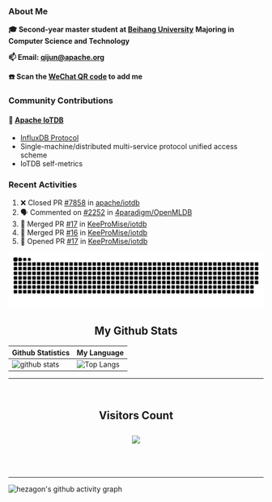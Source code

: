 ### About Me

**🎓 Second-year master student at [Beihang University](https://www.buaa.edu.cn/)** **Majoring in Computer Science and Technology**

**📫 Email: qijun@apache.org**

**☎️ Scan the [WeChat QR code](https://github.com/jun0315/jun0315/issues/1) to add me**

### Community Contributions

#### 🚀 [Apache IoTDB](https://github.com/apache/iotdb/pulls?q=+is%3Apr+author%3Ajun0315)

- [InfluxDB Protocol](https://iotdb.apache.org/zh/UserGuide/Master/API/InfluxDB-Protocol.html)
- Single-machine/distributed multi-service protocol unified access scheme
- IoTDB self-metrics


### Recent Activities
<!--START_SECTION:activity-->
1. ❌ Closed PR [#7858](https://github.com/apache/iotdb/pull/7858) in [apache/iotdb](https://github.com/apache/iotdb)
2. 🗣 Commented on [#2252](https://github.com/4paradigm/OpenMLDB/issues/2252) in [4paradigm/OpenMLDB](https://github.com/4paradigm/OpenMLDB)
3. 🎉 Merged PR [#17](https://github.com/KeeProMise/iotdb/pull/17) in [KeeProMise/iotdb](https://github.com/KeeProMise/iotdb)
4. 🎉 Merged PR [#16](https://github.com/KeeProMise/iotdb/pull/16) in [KeeProMise/iotdb](https://github.com/KeeProMise/iotdb)
5. 💪 Opened PR [#17](https://github.com/KeeProMise/iotdb/pull/17) in [KeeProMise/iotdb](https://github.com/KeeProMise/iotdb)
<!--END_SECTION:activity-->

![github contribution grid snake animation](https://raw.githubusercontent.com/jun0315/jun0315/output/github-contribution-grid-snake.svg)

<!-- START NEW SECTION -->
<p align="center">
 <h2 align="center">My Github Stats</h2>

| Github Statistics                                                                                           | My Language                                                                                                                 |
| ----------------------------------------------------------------------------------------------------------- | --------------------------------------------------------------------------------------------------------------------------- |
| ![github stats](https://github-readme-stats.vercel.app/api?username=jun0315&theme=dark&show_icons=true) | ![Top Langs](https://github-readme-stats.vercel.app/api/top-langs/?username=jun0315&hide=TeX&layout=compact&theme=dark) |

<hr>

<div align="center">
<br><h2 align="centre"><b>Visitors Count</b></p>  
<p align="center"><img align="center" src="https://profile-counter.glitch.me/{jun0315}/count.svg" /></p> 
<br></div>

<hr>

![hezagon's github activity graph](https://activity-graph.herokuapp.com/graph?username=jun0315&theme=react-dark)

